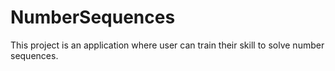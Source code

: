 # NumberSequences

This project is an application where user can train their skill to solve number sequences.
